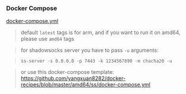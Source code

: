 ### Docker Compose 

[docker-compose.yml](https://github.com/yangxuan8282/ss-docker/blob/master/docker-compose/docker-compose.yml)

> default `latest` tags is for arm, and if you want to run it on amd64, please use `amd64` tags

> for shadowsocks server you have to pass `-u` arguments: 

> `ss-server -s 0.0.0.0 -p 7443 -k 1234567890 -m chacha20 -u`

> or use this docker-compose template: https://github.com/yangxuan8282/docker-recipes/blob/master/amd64/ss/docker-compose.yml 

